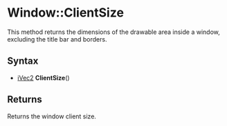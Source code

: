 # Window::ClientSize #
This method returns the dimensions of the drawable area inside a window, excluding the title bar and borders.

## Syntax ##
- [iVec2](iVec2.md) **ClientSize**()

## Returns ##
Returns the window client size.
